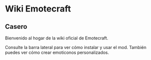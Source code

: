 # Wiki Emotecraft

## Casero

Bienvenido al hogar de la wiki oficial de Emotecraft.

Consulte la barra lateral para ver cómo instalar y usar el mod. También puedes ver cómo crear emoticonos personalizados.
